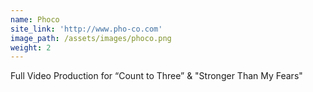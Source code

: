 ```yaml
---
name: Phoco
site_link: 'http://www.pho-co.com'
image_path: /assets/images/phoco.png
weight: 2
---
```



Full Video Production for “Count to Three” & "Stronger Than My Fears"